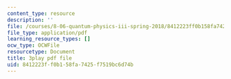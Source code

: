 ```yaml
---
content_type: resource
description: ''
file: /courses/8-06-quantum-physics-iii-spring-2018/8412223ff0b158fa7425f7519bc6d74b_868odGqmB1E.pdf
file_type: application/pdf
learning_resource_types: []
ocw_type: OCWFile
resourcetype: Document
title: 3play pdf file
uid: 8412223f-f0b1-58fa-7425-f7519bc6d74b
---
```

